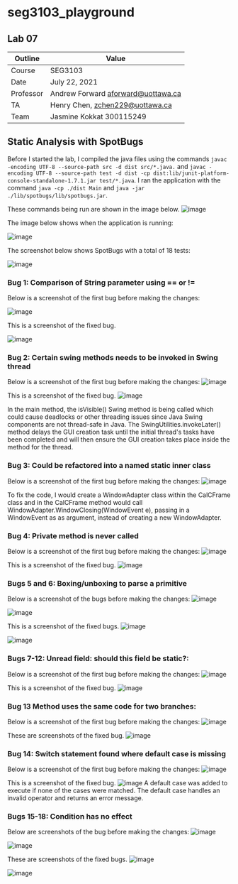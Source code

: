 # seg3103_playground
## Lab 07

Outline | Value
--------|-------
Course | SEG3103
Date | July 22, 2021
Professor | Andrew Forward aforward@uottawa.ca
TA | Henry Chen, zchen229@uottawa.ca
Team | Jasmine Kokkat 300115249


## Static Analysis with SpotBugs
Before I started the lab, I compiled the java files using the commands `javac -encoding UTF-8 --source-path src -d dist src/*.java.` and `javac -encoding UTF-8 --source-path test -d dist -cp dist:lib/junit-platform-console-standalone-1.7.1.jar test/*.java`. I ran the application with the command `java -cp ./dist Main`
and `java -jar ./lib/spotbugs/lib/spotbugs.jar`.

These commands being run are shown in the image below.
![image](https://user-images.githubusercontent.com/55165117/126611567-f997977f-213b-4dd4-b295-15342af60224.png)

The image below shows when the application is running:

![image](https://user-images.githubusercontent.com/55165117/126612026-c60a8746-d85e-492f-9fb8-75c47c0dfe41.png)

The screenshot below shows SpotBugs with a total of 18 tests:

![image](https://user-images.githubusercontent.com/55165117/126612312-2e653cec-17c1-42d7-afd4-46195580c933.png)


### Bug 1: Comparison of String parameter using == or !=

Below is a screenshot of the first bug before making the changes:

![image](https://user-images.githubusercontent.com/55165117/126612312-2e653cec-17c1-42d7-afd4-46195580c933.png)

This is a screenshot of the fixed bug.

![image](https://user-images.githubusercontent.com/55165117/126614251-0430a4a5-8902-4654-a650-42d3855829c9.png)


### Bug 2: Certain swing methods needs to be invoked in Swing thread
Below is a screenshot of the first bug before making the changes:
![image](https://user-images.githubusercontent.com/55165117/126614648-6820cd45-8a33-4a4b-bc9c-cf5b07969920.png)

This is a screenshot of the fixed bug.
![image](https://user-images.githubusercontent.com/55165117/126616192-0d7d62f4-9c14-4985-abc2-9cd66e3bdd7a.png)

In the main method, the isVisible() Swing method is being called which could cause deadlocks or other threading issues since Java Swing components are not thread-safe in Java. The SwingUtilities.invokeLater() method delays the GUI creation task until the initial thread's tasks have been completed and will then ensure the GUI creation takes place inside the method for the thread.


### Bug 3: Could be refactored into a named static inner class
Below is a screenshot of the first bug before making the changes:
![image](https://user-images.githubusercontent.com/55165117/126669963-d0cbd46d-e384-4d28-bd9e-353793eb9313.png)

To fix the code, I would create a WindowAdapter class within the CalCFrame class and in the CalCFrame method would call WindowAdapter.WindowClosing(WindowEvent e), passing in a WindowEvent as as argument, instead of creating a new WindowAdapter.
### Bug 4: Private method is never called
Below is a screenshot of the first bug before making the changes:
![image](https://user-images.githubusercontent.com/55165117/126683519-ca44c8eb-c380-446f-a9e2-790df1530c42.png)

This is a screenshot of the fixed bug.
![image](https://user-images.githubusercontent.com/55165117/126683764-e3e74db3-2d9e-4c96-981e-84d6e90ec815.png)

### Bugs 5 and 6: Boxing/unboxing to parse a primitive
Below is a screenshot of the bugs before making the changes:
![image](https://user-images.githubusercontent.com/55165117/126682872-8acb0a62-791a-4b3c-ab80-eec92a26e5db.png)

![image](https://user-images.githubusercontent.com/55165117/126686888-feb87621-37d5-43a8-8154-8384a659b34e.png)

This is a screenshot of the fixed bugs.
![image](https://user-images.githubusercontent.com/55165117/126688224-c52a5b65-5d6f-4b69-b9cb-4ac402802fce.png)

![image](https://user-images.githubusercontent.com/55165117/126688418-dca7f8f2-9378-4672-90c0-e8f8117108af.png)

### Bugs 7-12: Unread field: should this field be static?:
Below is a screenshot of the first bug before making the changes:
![image](https://user-images.githubusercontent.com/55165117/126689158-0a2082d8-ee63-484f-b93f-dfeca18c69bd.png)

This is a screenshot of the fixed bug.
![image](https://user-images.githubusercontent.com/55165117/126689664-9432140e-7e67-4832-8bd7-6142956d1fa5.png)

### Bug 13 Method uses the same code for two branches:
Below is a screenshot of the first bug before making the changes:
![image](https://user-images.githubusercontent.com/55165117/126689900-73980e47-d104-4fe8-8d4e-5b219da09d48.png)

These are screenshots of the fixed bug.
![image](https://user-images.githubusercontent.com/55165117/126690205-8b693b40-e1de-4235-93a8-8e2d19ae1e7a.png)


### Bug 14: Switch statement found where default case is missing
Below is a screenshot of the first bug before making the changes:
![image](https://user-images.githubusercontent.com/55165117/126694502-f5718da8-3d05-47e0-b6a7-3a63fddbfc6e.png)

This is a screenshot of the fixed bug.
![image](https://user-images.githubusercontent.com/55165117/126694618-5103b63a-736d-4648-9ef0-236524c60e59.png)
A default case was added to execute if none of the cases were matched. The default case handles an invalid operator and returns an error message.

### Bugs 15-18: Condition has no effect
Below are screenshots of the bug before making the changes:
![image](https://user-images.githubusercontent.com/55165117/126692766-e676e2ed-e584-4ef8-b7c5-2cc8d1f65cf4.png)

![image](https://user-images.githubusercontent.com/55165117/126693213-29a27477-55ee-4a9e-b5d6-fe41c6b84cd3.png)

These are screenshots of the fixed bugs.
![image](https://user-images.githubusercontent.com/55165117/126692473-6500a57f-40f9-4877-a19f-4a1b19456edd.png)

![image](https://user-images.githubusercontent.com/55165117/126693125-1c9544cb-8123-405e-a8b7-4e914fb956d5.png)




